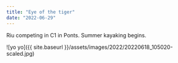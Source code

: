 ```yaml
---
title: "Eye of the tiger"
date: "2022-06-29"
---
```


Riu competing in C1 in Ponts. Summer kayaking begins.

![yo yo]({{ site.baseurl }}/assets/images/2022/20220618_105020-scaled.jpg)
